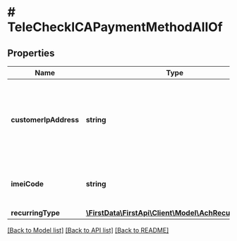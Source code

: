 # # TeleCheckICAPaymentMethodAllOf

## Properties

Name | Type | Description | Notes
------------ | ------------- | ------------- | -------------
**customerIpAddress** | **string** | Customer IP address from the terminal where the order was placed (as captured by merchant). | 
**imeiCode** | **string** | International mobile equipment identity code. | [optional] 
**recurringType** | [**\FirstData\FirstApi\Client\Model\AchRecurringType**](AchRecurringType.md) |  | [optional] 

[[Back to Model list]](../../README.md#documentation-for-models) [[Back to API list]](../../README.md#documentation-for-api-endpoints) [[Back to README]](../../README.md)


